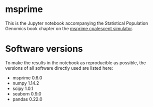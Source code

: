 # msprime

This is the Jupyter notebook accompanying the Statistical Population Genomics book 
chapter on the [msprime coalescent simulator](https://msprime.readthedocs.io/en/stable/).

# Software versions

To make the results in the notebook as reproducible as possible, the versions of 
all software directly used are listed here:

- msprime 0.6.0
- numpy 1.14.2
- scipy 1.0.1
- seaborn 0.9.0
- pandas 0.22.0
